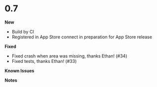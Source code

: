 # 0.7

**New**

- Build by CI
- Registered in App Store connect in preparation for App Store release

**Fixed**

- Fixed crash when area was missing, thanks Ethan! (#34)
- Fixed tests, thanks Ethan! (#33)

**Known Issues**

**Notes**

